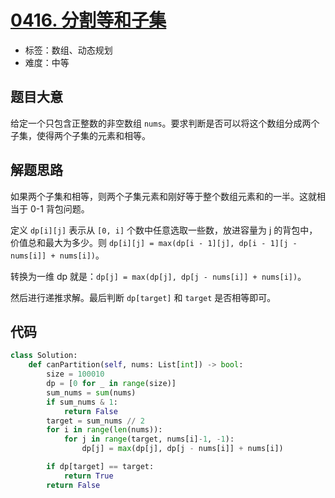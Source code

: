 # [0416. 分割等和子集](https://leetcode.cn/problems/partition-equal-subset-sum/)

- 标签：数组、动态规划
- 难度：中等

## 题目大意

给定一个只包含正整数的非空数组 `nums`。要求判断是否可以将这个数组分成两个子集，使得两个子集的元素和相等。

## 解题思路

如果两个子集和相等，则两个子集元素和刚好等于整个数组元素和的一半。这就相当于 0-1 背包问题。

定义 `dp[i][j]` 表示从 `[0, i]` 个数中任意选取一些数，放进容量为 j 的背包中，价值总和最大为多少。则 `dp[i][j] = max(dp[i - 1][j], dp[i - 1][j - nums[i]] + nums[i])`。

转换为一维 dp 就是：`dp[j] = max(dp[j], dp[j - nums[i]] + nums[i])`。

然后进行递推求解。最后判断 `dp[target]` 和 `target` 是否相等即可。

## 代码

```Python
class Solution:
    def canPartition(self, nums: List[int]) -> bool:
        size = 100010
        dp = [0 for _ in range(size)]
        sum_nums = sum(nums)
        if sum_nums & 1:
            return False
        target = sum_nums // 2
        for i in range(len(nums)):
            for j in range(target, nums[i]-1, -1):
                dp[j] = max(dp[j], dp[j - nums[i]] + nums[i])

        if dp[target] == target:
            return True
        return False
```

